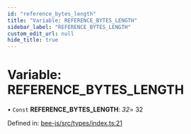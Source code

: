```yaml
---
id: "reference_bytes_length"
title: "Variable: REFERENCE_BYTES_LENGTH"
sidebar_label: "REFERENCE_BYTES_LENGTH"
custom_edit_url: null
hide_title: true
---
```


# Variable: REFERENCE\_BYTES\_LENGTH

• `Const` **REFERENCE\_BYTES\_LENGTH**: *32*= 32

Defined in: [bee-js/src/types/index.ts:21](https://github.com/ethersphere/bee-js/blob/430becc/src/types/index.ts#L21)

